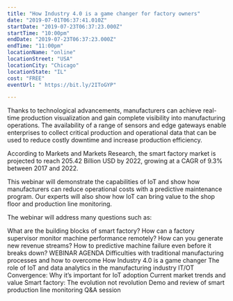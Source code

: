 ```yaml
---
title: "How Industry 4.0 is a game changer for factory owners"
date: "2019-07-01T06:37:41.010Z"
startDate: "2019-07-23T06:37:23.000Z"
startTime: "10:00pm"
endDate: "2019-07-23T06:37:23.000Z"
endTime: "11:00pm"
locationName: "online"
locationStreet: "USA"
locationCity: "Chicago"
locationState: "IL"
cost: "FREE"
eventUrl: " https://bit.ly/2IToGYP"

---
```


Thanks to technological advancements, manufacturers can achieve real-time production visualization and gain complete visibility into manufacturing operations. The availability of a range of sensors and edge gateways enable enterprises to collect critical production and operational data that can be used to reduce costly downtime and increase production efficiency.

According to Markets and Markets Research, the smart factory market is projected to reach 205.42 Billion USD by 2022, growing at a CAGR of 9.3% between 2017 and 2022.

This webinar will demonstrate the capabilities of IoT and show how manufacturers can reduce operational costs with a predictive maintenance program. Our experts will also show how IoT can bring value to the shop floor and production line monitoring.

The webinar will address many questions such as:

What are the building blocks of smart factory?
How can a factory supervisor monitor machine performance remotely?
How can you generate new revenue streams?
How to predictive machine failure even before it breaks down?
WEBINAR AGENDA
Difficulties with traditional manufacturing processes and how to overcome
How Industry 4.0 is a game changer
The role of IoT and data analytics in the manufacturing industry
IT/OT Convergence: Why it’s important for IoT adoption
Current market trends and value
Smart factory: The evolution not revolution
Demo and review of smart production line monitoring
Q&A session

